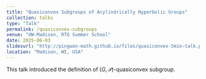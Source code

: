 ```yaml
---
title: "Quasiconvex Subgroups of Acylindrically Hyperbolic Groups"
collection: talks
type: "Talk"
permalink: /quasiconvex-subgroups
venue: "UW-Madison, RTG Summer School"
date: 2025-06-03
slidesurl: "http://pingwan-math.github.io/files/quasiconvex-5min-talk.pdf"
location: "Madison, WI, USA"
---
```


This talk introduced the definition of $(G,\mathcal{P})$-quasiconvex subgroup. 
